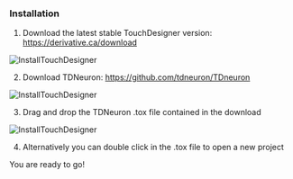 ### Installation

1. Download the latest stable TouchDesigner version:
https://derivative.ca/download

![InstallTouchDesigner](https://github.com/tdneuron/TDneuron/blob/master/GettingStarted/00.Installation/1.InstallTD.gif)

2. Download TDNeuron:
https://github.com/tdneuron/TDneuron

![InstallTouchDesigner](https://github.com/tdneuron/TDneuron/blob/master/GettingStarted/00.Installation/2.InstallTDNeuron.gif)

3. Drag and drop the TDNeuron .tox file contained in the download

![InstallTouchDesigner](https://github.com/tdneuron/TDneuron/blob/master/GettingStarted/00.Installation/3.ImportTDNeuron.gif)

4. Alternatively you can double click in the .tox file to open a new project 

You are ready to go!
